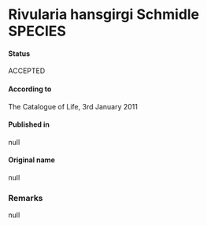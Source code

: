 Rivularia hansgirgi Schmidle SPECIES
=======

#### Status
ACCEPTED

#### According to
The Catalogue of Life, 3rd January 2011

#### Published in
null

#### Original name
null

### Remarks
null